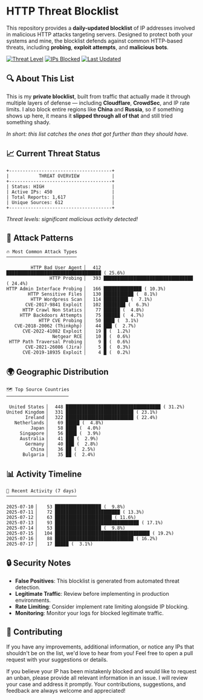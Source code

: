 # HTTP Threat Blocklist

This repository provides a **daily-updated blocklist** of IP addresses involved in malicious HTTP attacks targeting servers. Designed to protect both your systems and mine, the blocklist defends against common HTTP-based threats, including **probing**, **exploit attempts**, and **malicious bots**.

[![Threat Level](https://img.shields.io/badge/Threat%20Level-HIGH-red)](.)
[![IPs Blocked](https://img.shields.io/badge/IPs%20Blocked-450-blue)](.)
[![Last Updated](https://img.shields.io/badge/Updated-2025--07--17-brightgreen)](.)

## 🔍 About This List

This is my **private blocklist**, built from traffic that actually made it through multiple layers of defense — including **Cloudflare**, **CrowdSec**, and IP rate limits. I also block entire regions like **China** and **Russia**, so if something shows up here, it means it **slipped through all of that** and still tried something shady.

*In short: this list catches the ones that got further than they should have.*

## 📈 Current Threat Status

```
+--------------------------------------+
|           THREAT OVERVIEW            |
+--------------------------------------+
| Status: HIGH                         |
| Active IPs: 450                      |
| Total Reports: 1,617                 |
| Unique Sources: 612                  |
+--------------------------------------+
```

*Threat levels: significant malicious activity detected!*

## 🎯 Attack Patterns

```
🔥 Most Common Attack Types
──────────────────────────

         HTTP Bad User Agent ▏  412 ███████████████████████████████████ ( 25.6%)
                HTTP Probing ▏  393 █████████████████████████████████ ( 24.4%)
HTTP Admin Interface Probing ▏  166 ██████████████ ( 10.3%)
        HTTP Sensitive Files ▏  130 ███████████ (  8.1%)
         HTTP Wordpress Scan ▏  114 █████████ (  7.1%)
       CVE-2017-9841 Exploit ▏  102 ████████ (  6.3%)
      HTTP Crawl Non Statics ▏   77 ██████ (  4.8%)
     HTTP Backdoors Attempts ▏   75 ██████ (  4.7%)
            HTTP CVE Probing ▏   50 ████ (  3.1%)
   CVE-2018-20062 (Thinkphp) ▏   44 ███ (  2.7%)
      CVE-2022-41082 Exploit ▏   19 █ (  1.2%)
                 Netgear RCE ▏   10 █ (  0.6%)
 HTTP Path Traversal Probing ▏    9 █ (  0.6%)
       CVE-2021-26086 (Jira) ▏    5 █ (  0.3%)
      CVE-2019-18935 Exploit ▏    4 █ (  0.2%)
```

## 🌍 Geographic Distribution

```
🗺️ Top Source Countries
───────────────────────

 United States ▏  448 ███████████████████████████████████ ( 31.2%)
United Kingdom ▏  331 █████████████████████████ ( 23.1%)
       Ireland ▏  322 █████████████████████████ ( 22.4%)
   Netherlands ▏   69 █████ (  4.8%)
         Japan ▏   58 ████ (  4.0%)
     Singapore ▏   56 ████ (  3.9%)
     Australia ▏   41 ███ (  2.9%)
       Germany ▏   40 ███ (  2.8%)
         China ▏   36 ██ (  2.5%)
      Bulgaria ▏   35 ██ (  2.4%)
```

## 📊 Activity Timeline

```
📅 Recent Activity (7 days)
──────────────────────────

2025-07-10 ▏   53 █████████████████ (  9.8%)
2025-07-11 ▏   72 ████████████████████████ ( 13.3%)
2025-07-12 ▏   63 █████████████████████ ( 11.6%)
2025-07-13 ▏   93 ███████████████████████████████ ( 17.1%)
2025-07-14 ▏   53 █████████████████ (  9.8%)
2025-07-15 ▏  104 ███████████████████████████████████ ( 19.2%)
2025-07-16 ▏   88 █████████████████████████████ ( 16.2%)
2025-07-17 ▏   17 █████ (  3.1%)
```

## 🔒 Security Notes

- **False Positives**: This blocklist is generated from automated threat detection.
- **Legitimate Traffic**: Review before implementing in production environments.
- **Rate Limiting**: Consider implement rate limiting alongside IP blocking.
- **Monitoring**: Monitor your logs for blocked legitimate traffic.

## 🤝 Contributing

If you have any improvements, additional information, or notice any IPs that shouldn't be on the list, we'd love to hear from you! Feel free to open a pull request with your suggestions or details.

If you believe your IP has been mistakenly blocked and would like to request an unban, please provide all relevant information in an issue. I will review your case and address it promptly. Your contributions, suggestions, and feedback are always welcome and appreciated!